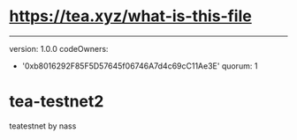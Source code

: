 # https://tea.xyz/what-is-this-file
---
version: 1.0.0
codeOwners:
  - '0xb8016292F85F5D57645f06746A7d4c69cC11Ae3E'
quorum: 1
# tea-testnet2
teatestnet by nass
